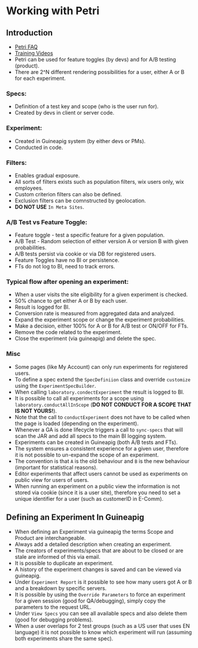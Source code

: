 # Working with Petri
## Introduction

* [Petri FAQ](https://kb.wixpress.com/pages/viewpage.action?title=Petri&spaceKey=hoopoe)
* [Training Videos](https://kb.wixpress.com/display/hoopoe/Training+Material)
* Petri can be used for feature toggles (by devs) and for A/B testing (product).
* There are 2^N different rendering possibilities for a user, either A or B for each experiment.

### Specs:
* Definition of a test key and scope (who is the user run for).
* Created by devs in client or server code.

### Experiment:
* Created in Guineapig system (by either devs or PMs).
* Conducted in code.

### Filters:
* Enables gradual exposure.
* All sorts of filters exists such as population filters, wix users only, wix employees.
* Custom criterion filters can also be defined.
* Exclusion filters can be comnstructed by geolocation.
* **DO NOT USE** `In Meta Sites`.
    
### A/B Test vs Feature Toggle:
* Feature toggle - test a specific feature for a given population.
* A/B Test - Random selection of either version A or version B with given probabilities.
* A/B tests persist via cookie or via DB for registered users.
* Feature Toggles have no BI or persistence.
* FTs do not log to BI, need to track errors.
 
### Typical flow after opening an experiment:
* When a user visits the site eligibility for a given experiment is checked.
* 50% chance to get either A or B by each user.
* Result is logged for BI.
* Conversion rate is measured from aggregated data and analyzed.
* Expand the experiment scope or change the experiment probabilities.
* Make a decision, either 100% for A or B for A/B test or ON/OFF for FTs.
* Remove the code related to the experiment.
* Close the experiment (via guineapig) and delete the spec.

### Misc
* Some pages (like My Account) can only run experiments for registered users.
* To define a spec extend the `SpecDefiniion` class and override `customize` using the `ExperimentSpecBuilder`.
* When calling `laboratory.condectExperiment` the result is logged to BI.
* It is possible to call all experiments for a scope using `laboratory.conductAllInScope` (**DO NOT CONDUCT FOR A SCOPE THAT IS NOT YOURS!**).
* Note that the call to `conductExperiment` does not have to be called when the page is loaded (depending on the experiment).
* Whenever a GA is done lifecycle triggers a call to `sync-specs` that will scan the JAR and add all specs to the main BI logging system.
* Experiments can be created in Guineapig (both A/B tests and FTs).
* The system ensures a consistent experience for a given user, therefore it is not possible to un-expand the scope of an experiment.
* The convention is that `A` is the old behaviour and `B` is the new behaviour (important for statistical reasons).
* Editor experiments that affect users cannot be used as experiments on public view for users of users.
* When running an experiment on a public view the information is not stored via cookie (since it is a user site), therefore you need to set a unique identifier for a user (such as customerID in E-Comm).

## Defining an Experiment In Guineapig
* When defining an Experiment via guineapig the terms Scope and Product are interchangeable.
* Always add a detailed description when creating an experiment.
* The creators of experiments/specs that are about to be closed or are stale are informed of this via email.
* It is possible to duplicate an experiment.
* A history of the experiment changes is saved and can be viewed via guineapig.
* Under `Experiment Report` is it possible to see how many users got A or B and a breakdown by specific servers.
* It is possible by using the `Override Parameters` to force an experiment for a given session (good for QA/debugging), simply copy the parameters to the request URL.
* Under `View Specs` you can see all available specs and also delete them (good for debugging problems).
* When a user overlaps for 2 test groups (such as a US user that uses EN language) it is not possible to know which experiment will run (assuming both experiments share the same spec).